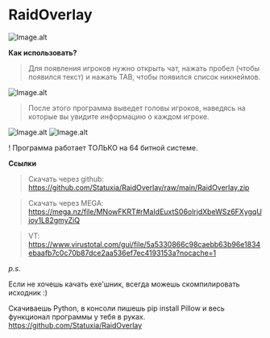 # RaidOverlay

![Image.alt](https://i.imgur.com/VODeyVJ.png)

**Как использовать?**
> Для появления игроков нужно открыть чат, нажать пробел (чтобы появился текст) и нажать TAB, чтобы появился список никнеймов.

![Image.alt](https://i.imgur.com/cJmZZ5G.png)

> После этого программа выведет головы игроков, наведясь на которые вы увидите информацию о каждом игроке.

![Image.alt](https://i.imgur.com/yAKqJYB.png)
![Image.alt](https://i.imgur.com/wB46i8w.png)

! Программа работает ТОЛЬКО на 64 битной системе.

**Ссылки**

> Скачать через github: https://github.com/Statuxia/RaidOverlay/raw/main/RaidOverlay.zip

> Скачать через MEGA: https://mega.nz/file/MNowFKRT#rMaIdEuxtS06olrjdXbeWSz6FXygqUjoy1L82gmyZiQ

> VT: https://www.virustotal.com/gui/file/5a5330866c98caebb63b96e1834ebaafb7c0c70b87dce2aa536ef7ec4193153a?nocache=1

*p.s.*

Если не хочешь качать exe'шник, всегда можешь скомпилировать исходник :)

Скачиваешь Python, в консоли пишешь pip install Pillow и весь функционал программы у тебя в руках. https://github.com/Statuxia/RaidOverlay
